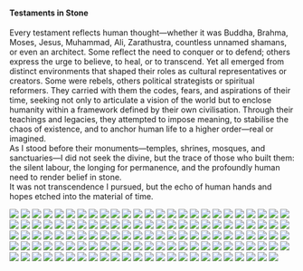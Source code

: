 <h4>Testaments in Stone</h4>

Every testament reflects human thought—whether it was Buddha, Brahma, Moses, Jesus, Muhammad, Ali, Zarathustra, countless unnamed shamans, or even an architect. Some reflect the need to conquer or to defend; others express the urge to believe, to heal, or to transcend. Yet all emerged from distinct environments that shaped their roles as cultural representatives or creators. Some were rebels, others political strategists or spiritual reformers. They carried with them the codes, fears, and aspirations of their time, seeking not only to articulate a vision of the world but to enclose humanity within a framework defined by their own civilisation. Through their teachings and legacies, they attempted to impose meaning, to stabilise the chaos of existence, and to anchor human life to a higher order—real or imagined.  
As I stood before their monuments—temples, shrines, mosques, and sanctuaries—I did not seek the divine, but the trace of those who built them: the silent labour, the longing for permanence, and the profoundly human need to render belief in stone.  
It was not transcendence I pursued, but the echo of human hands and hopes etched into the material of time.

![](1.JPG)
![](2.JPG)
![](3.JPG)
![](4.jpg)
![](5.JPG)
![](6.jpeg)
![](7.jpg)
![](8.JPG)
![](9.JPG)
![](10.jpeg)
![](11.jpeg)
![](12.jpg)
![](13.JPG)
![](14.jpg)
![](15.jpg)
![](16.JPG)
![](17.JPG)
![](18.jpg)
![](19.JPG)
![](20.jpg)
![](21.jpg)
![](22.JPG)
![](23.JPG)
![](24.jpg)
![](25.JPG)
![](26.jpg)
![](27.JPG)
![](28.jpg)
![](29.jpg)
![](30.jpg)
![](31.jpg)
![](32.jpg)
![](33.jpg)
![](34.jpg)
![](35.jpg)
![](36.jpg)
![](37.jpg)
![](38.jpg)
![](39.JPG)
![](40.jpg)
![](41.jpg)
![](42.jpg)
![](43.jpg)
![](44.JPG)
![](45.jpg)
![](46.JPG)
![](47.jpg)
![](48.jpg)
![](49.JPG)
![](50.JPG)
![](51.JPG)
![](52.JPG)
![](53.JPG)
![](54.JPG)
![](55.JPG)
![](56.JPG)
![](57.JPG)
![](58.JPG)
![](59.JPG)
![](60.JPG)
![](61.JPG)
![](62.JPG)
![](63.JPG)
![](64.jpeg)
![](65.jpeg)
![](66.jpeg)
![](67.jpeg)
![](68.jpeg)
![](69.jpeg)
![](70.jpeg)
![](71.jpeg)
![](72.jpeg)
![](73.jpg)
![](74.jpg)
![](75.jpg)
![](76.jpeg)
![](77.jpeg)
![](78.jpeg)
![](79.jpeg)
![](80.jpeg)
![](81.jpeg)
![](82.JPG)
![](83.JPG)
![](84.jpeg)
![](85.jpeg)
![](86.jpeg)
![](87.jpeg)
![](88.jpg)
![](89.jpg)
![](90.JPG)
![](91.JPG)
![](92.JPG)
![](93.JPG)
![](94.JPG)
![](95.JPG)
![](96.jpg)
![](97.JPG)
![](98.JPG)
![](99.jpg)
![](100.jpg)
![](101.JPG)
![](102.jpeg)
![](103.jpg)
![](104.jpg)
![](105.jpeg)
![](106.jpeg)
![](107.jpeg)
![](108.jpg)
![](109.jpg)
![](110.jpg)
![](111.jpg)
![](112.jpg)
![](113.jpg)
![](114.jpg)
![](115.JPG)
![](116.JPG)
![](117.jpg)
![](118.jpg)
![](119.JPG)
![](120.JPG)
![](121.JPG)
![](122.JPG)
![](123.jpg)
![](124.jpeg)
<p></p>
